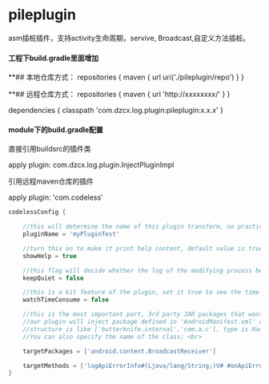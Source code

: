# pileplugin
asm插桩插件，支持activity生命周期，servive, Broadcast,自定义方法插桩。

#### 工程下build.gradle里面增加
**## <a name="3">本地仓库方式：</a>
repositories {
  maven {
    url uri('./pileplugin/repo')
  }
}

**## <a name="3">远程仓库方式：</a>
repositories {
  maven {
    url 'http://xxxxxxxx/'
  }
}

dependencies {
  classpath 'com.dzcx.log.plugin:pileplugin:x.x.x'
}

#### module下的build.gradle配置

直接引用buildsrc的插件类

apply plugin: com.dzcx.log.plugin.InjectPluginImpl

引用远程maven仓库的插件

apply plugin: 'com.codeless'

```groovy
codelessConfig {

    //this will determine the name of this plugin transform, no practical use. <br>
    pluginName = 'myPluginTest'

    //turn this on to make it print help content, default value is true <br>
    showHelp = true

    //this flag will decide whether the log of the modifying process be printed or not, default value is false <br>
    keepQuiet = false

    //this is a kit feature of the plugin, set it true to see the time consume of this build <br>
    watchTimeConsume = false

    //this is the most important part, 3rd party JAR packages that want our plugin to inject; <br>
    //our plugin will inject package defined in 'AndroidManifest.xml' and 'butterknife.internal.butterknife.internal.DebouncingOnClickListener' by default. <br>
    //structure is like ['butterknife.internal','com.a.c'], type is HashSet<String>. <br>
    //You can also specify the name of the class; <br>

    targetPackages = ['android.content.BroadcastReceiver']

    targetMethods = ['logApiErrorInfo#(Ljava/lang/String;)V# #onApiErrorInfo#1#1#25']
}
```